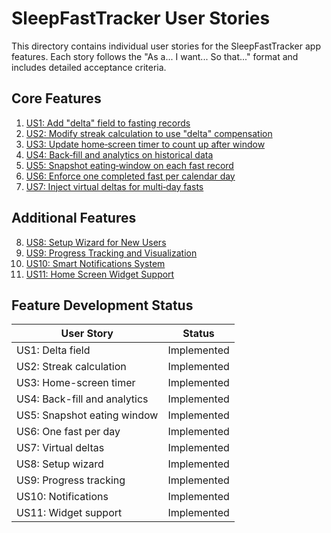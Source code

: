 # SleepFastTracker User Stories

This directory contains individual user stories for the SleepFastTracker app features. Each story follows the "As a... I want... So that..." format and includes detailed acceptance criteria.

## Core Features

1. [US1: Add "delta" field to fasting records](US1_delta_field.md)
2. [US2: Modify streak calculation to use "delta" compensation](US2_streak_calculation.md)
3. [US3: Update home‑screen timer to count up after window](US3_home_screen_timer.md)
4. [US4: Back‑fill and analytics on historical data](US4_backfill_analytics.md)
5. [US5: Snapshot eating‑window on each fast record](US5_snapshot_eating_window.md)
6. [US6: Enforce one completed fast per calendar day](US6_enforce_one_fast_per_day.md)
7. [US7: Inject virtual deltas for multi‑day fasts](US7_virtual_deltas_multiday.md)

## Additional Features

8. [US8: Setup Wizard for New Users](US8_setup_wizard.md)
9. [US9: Progress Tracking and Visualization](US9_progress_tracking.md)
10. [US10: Smart Notifications System](US10_notifications.md)
11. [US11: Home Screen Widget Support](US11_widget_support.md)

## Feature Development Status

| User Story | Status |
|------------|--------|
| US1: Delta field | Implemented |
| US2: Streak calculation | Implemented |
| US3: Home-screen timer | Implemented |
| US4: Back-fill and analytics | Implemented |
| US5: Snapshot eating window | Implemented |
| US6: One fast per day | Implemented |
| US7: Virtual deltas | Implemented |
| US8: Setup wizard | Implemented |
| US9: Progress tracking | Implemented |
| US10: Notifications | Implemented |
| US11: Widget support | Implemented | 